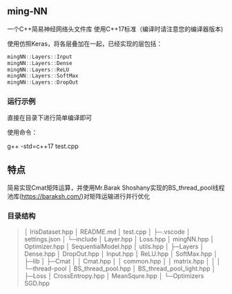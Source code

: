 ## ming-NN

一个C++简易神经网络头文件库
使用C++17标准（编译时请注意您的编译器版本)


使用仿照Keras，将各层叠加在一起，已经实现的层包括：

```cpp
mingNN::Layers::Input
mingNN::Layers::Dense
mingNN::Layers::ReLU
mingNN::Layers::SoftMax
mingNN::Layers::DropOut
```

### 运行示例

直接在目录下进行简单编译即可

使用命令：

g++ -std\=c++17 test.cpp

## 特点

简易实现Cmat矩阵运算，并使用Mr.Barak Shoshany实现的BS\_thread\_pool线程池库(<https://baraksh.com/>)对矩阵运输进行并行优化

### 目录结构

> &#x20;│  IrisDataset.hpp
> │  README.md
> │  test.cpp
> │
> ├─.vscode
> │      settings.json
> │
> └─include
> │  Layer.hpp
> │  Loss.hpp
> │  mingNN.hpp
> │  Optimizer.hpp
> │  SequentialModel.hpp
> │  utils.hpp
> │
> ├─Layers
> │      Dense.hpp
> │      DropOut.hpp
> │      Input.hpp
> │      ReLU.hpp
> │      SoftMax.hpp
> │
> ├─lib
> │  ├─Cmat
> │  │      Cmat.hpp
> │  │      common.hpp
> │  │      matrix.hpp
> │  │
> │  └─thread-pool
> │          BS\_thread\_pool.hpp
> │          BS\_thread\_pool\_light.hpp
> │
> ├─Loss
> │      CrossEntropy.hpp
> │      MeanSqure.hpp
> │
> └─Optimizers
> SGD.hpp

